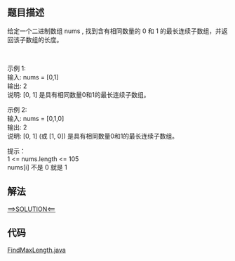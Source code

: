 ## 题目描述

给定一个二进制数组 nums , 找到含有相同数量的 0 和 1 的最长连续子数组，并返回该子数组的长度。

 

示例 1:
<br>输入: nums = [0,1]
<br>输出: 2
<br>说明: [0, 1] 是具有相同数量0和1的最长连续子数组。

示例 2:
<br>输入: nums = [0,1,0]
<br>输出: 2
<br>说明: [0, 1] (或 [1, 0]) 是具有相同数量0和1的最长连续子数组。

提示：
<br>1 <= nums.length <= 105
<br>nums[i] 不是 0 就是 1

## 解法

[==>SOLUTION<==](https://leetcode-cn.com/problems/contiguous-array/solution/lian-xu-shu-zu-by-leetcode-solution-mvnm/)

## 代码

[FindMaxLength.java](https://github.com/Marshal7cc/leetcode-java/blob/master/src/array/FindMaxLength.java)

